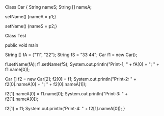 Class Car {
  String nameS;
  String [] nameA;
  
  setName() 
  {nameA = p1;}
  
  setName() 
  {nameS = p2;}
  
Class Test 

public void main 

String [] fA = {"11", "22"};
String fS = "33 44";
Car f1 = new Car();

fl.setName(fA);
f1.setName(fS);
System.out.println("Print-1; " + fA[0] + "; " + f1.name[0]);

Car [] f2 = new Car[2];
f2[0] = f1;
System.out.println("Print-2: " + f2[0].nameA[0] + "; " + f2[0].nameA[1]);

f2[1].nameA[0] = f1.name[0];
System.out.println("Print-3: " + f2[1].nameA[0]);

f2[1] = f1;
System.out.println('Print-4: " + f2[1].nameA[0]);
}

